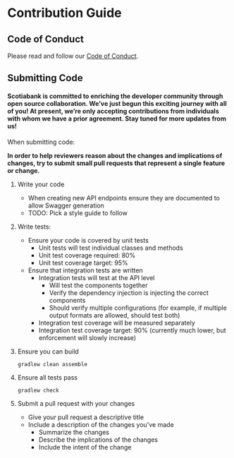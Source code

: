 # Contribution Guide

## Code of Conduct

Please read and follow our [Code of Conduct](https://github.com/scotiabank/accelerator-initializer/blob/master/CODE_OF_CONDUCT.md).

## Submitting Code

#### Scotiabank is committed to enriching the developer community through open source collaboration. We’ve just begun this exciting journey with all of you! At present, we’re only accepting contributions from individuals with whom we have a prior agreement. Stay tuned for more updates from us!

When submitting code:

**In order to help reviewers reason about the changes and implications of changes, try to submit small pull requests that represent a single feature or change.**

1. Write your code
   * When creating new API endpoints ensure they are documented to allow Swagger generation
   * TODO: Pick a style guide to follow

2. Write tests:
   * Ensure your code is covered by unit tests
      * Unit tests will test individual classes and methods
      * Unit test coverage required: 80%
      * Unit test coverage target: 95%
   * Ensure that integration tests are written
      * Integration tests will test at the API level
         * Will test the components together
         * Verify the dependency injection is injecting the correct components
         * Should verify multiple configurations (for example, if multiple output formats are allowed, should test both)
      * Integration test coverage will be measured separately
      * Integration test coverage target: 90% (currently much lower, but enforcement will slowly increase)

3. Ensure you can build
   ```
   gradlew clean assemble
   ```

4. Ensure all tests pass
   ```
   gradlew check
   ```

5. Submit a pull request with your changes
   * Give your pull request a descriptive title
   * Include a description of the changes you've made
      * Summarize the changes
      * Describe the implications of the changes
      * Include the intent of the change
